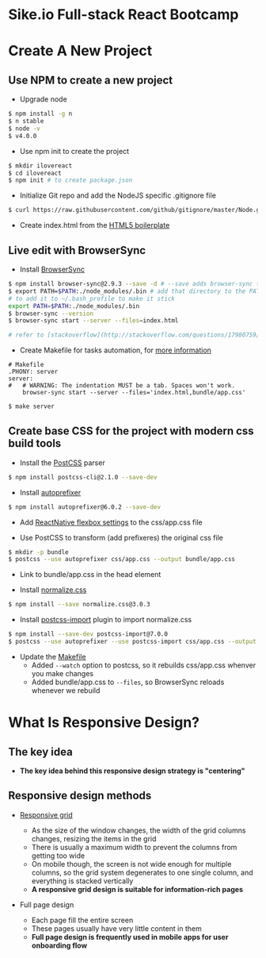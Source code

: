 Sike.io Full-stack React Bootcamp 
=========================

# Create A New Project

## Use NPM to create a new project

- Upgrade node

```bash
$ npm install -g n
$ n stable
$ node -v
$ v4.0.0
```

- Use npm init to create the project

```bash
$ mkdir ilovereact
$ cd ilovereact
$ npm init # to create package.json
```

- Initialize Git repo and add the NodeJS specific .gitignore file

```bash
$ curl https://raw.githubusercontent.com/github/gitignore/master/Node.gitignore > .gitignore
```

- Create index.html from the [HTML5 boilerplate](https://github.com/h5bp/html5-boilerplate/blob/master/src/index.html)

## Live edit with BrowserSync

- Install [BrowserSync](http://www.browsersync.io/)

```bash
$ npm install browser-sync@2.9.3 --save -d # --save adds browser-sync to package.json
$ export PATH=$PATH:./node_modules/.bin # add that directory to the PATH variable
# to add it to ~/.bash_profile to make it stick
export PATH=$PATH:./node_modules/.bin
$ browser-sync --version
$ browser-sync start --server --files=index.html

# refer to [stackoverflow](http://stackoverflow.com/questions/17980759/xcode-select-active-developer-directory-error-on-osx-mavericks) for npm package build failure: xcode-select: error: tool 'xcodebuild' requires Xcode, but active developer directory '/Library/Developer/CommandLineTools' is a command line tools instance
```

- Create Makefile for tasks automation, for [more information](http://www.sitepoint.com/using-gnu-make-front-end-development-build-tool/)

```
# Makefile
.PHONY: server
server:
#   # WARNING: The indentation MUST be a tab. Spaces won't work.
	browser-sync start --server --files='index.html,bundle/app.css'
```

```bash
$ make server
```

## Create base CSS for the project with modern css build tools

- Install the [PostCSS](https://github.com/postcss/postcss) parser

```bash
$ npm install postcss-cli@2.1.0 --save-dev
```

- Install [autoprefixer](https://github.com/postcss/autoprefixer)

```bash
$ npm install autoprefixer@6.0.2 --save-dev
```

- Add [ReactNative flexbox settings](https://github.com/facebook/css-layout#default-values) to the css/app.css file

- Use PostCSS to transform (add prefixeres) the original css file

```bash
$ mkdir -p bundle
$ postcss --use autoprefixer css/app.css --output bundle/app.css
```

- Link to bundle/app.css in the head element

- Install [normalize.css](http://necolas.github.io/normalize.css)

```bash
$ npm install --save normalize.css@3.0.3
```

- Install [postcss-import](https://github.com/postcss/postcss-import) plugin to import normalize.css

```bash
$ npm install --save-dev postcss-import@7.0.0
$ postcss --use autoprefixer --use postcss-import css/app.css --output bundle/app.css
```

- Update the [Makefile](https://github.com/j1wu/sikeio-ilovereact/blob/bf98375b6d30878b9cb4cfd67e205fd98da1e7b0/Makefile)
	- Added `--watch` option to postcss, so it rebuilds css/app.css whenver you make changes
	- Added bundle/app.css to `--files`, so BrowserSync reloads whenever we rebuild


# What Is Responsive Design?

## The key idea 

- **The key idea behind this responsive design strategy is "centering"**

## Responsive design methods 

- [Responsive grid](http://www.responsivegridsystem.com/)
	- As the size of the window changes, the width of the grid columns changes, resizing the items in the grid
	- There is usually a maximum width to prevent the columns from getting too wide
	- On mobile though, the screen is not wide enough for multiple columns, so the grid system degenerates to one single column, and everything is stacked vertically
	- **A responsive grid design is suitable for information-rich pages**

- Full page design
	- Each page fill the entire screen
	- These pages usually have very little content in them
	- **Full page design is frequently used in mobile apps for user onboarding flow**